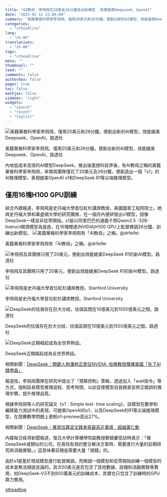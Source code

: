 ```yaml
---
title: "AI教母︱李飛飛花20美金26分鐘造出新模型  效果媲美Deepseek、OpenAI"
date: "2025-02-11 22:06:00"
summary: "美籍華裔科學家李飛飛，僅用20美元和26分鐘，便創出新的AI模型，效能媲美Deepseek、..."
categories:
  - "stheadline"
lang:
  - "zh-HK"
translations:
  - "zh-HK"
tags:
  - "stheadline"
menu: ""
thumbnail: ""
lead: ""
comments: false
authorbox: false
pager: true
toc: false
mathjax: false
sidebar: "right"
widgets:
  - "search"
  - "recent"
  - "taglist"
---
```


![美籍華裔科學家李飛飛，僅用20美元和26分鐘，便創出新的AI模型，效能媲美Deepseek、OpenAI。路透社](https://image.stheadline.com/f/680p0/0x0/100/none/e238be1462fdfb6083ff49bd8eb036ff/stheadline/inewsmedia/20250211/_2025021121571789020.jpg)

美籍華裔科學家李飛飛，僅用20美元和26分鐘，便創出新的AI模型，效能媲美Deepseek、OpenAI。路透社




內地低成本高效的AI模型DeepSeek，推出後震撼科技界後，有AI教母之稱的美籍華裔科學家李飛飛，率領其團隊僅花了20美元及26分鐘，便創造出一個「s1」的AI推理模型，表現媲美OpenAI o1和DeepSeek R1等尖端推理模型。

僅用16塊H100 GPU訓練
---------------

綜合外媒報道，李飛飛是史丹福大學首位紅杉講席教授，美國國家工程院院士。她與史丹福大學和華盛頓大學的研究團隊，在一個月內便研發出s1模型，因像DeepSeek一樣並非從零開始。s1是以阿里巴巴的通義千問Qwen2.5 -32B-Instruct開源模型為底座，在16塊輝達(NVIDIA)H100 GPU上監督微調26分鐘，訓練出新模型。
 ![美籍華裔科學家李飛飛有「AI教母」之稱。@drfeifei  ](https://image.hkhl.hk/f/1024p0/0x0/100/none/a9ce09b2eab7088287cf8737c0fdb1cc/2025-02/drfeifei_GjgAYpjWUAMt9JB.jpg)


美籍華裔科學家李飛飛有「AI教母」之稱。@drfeifei



 ![李飛飛及其團隊只用了20美元，便創出效能媲美DeepSeek R1的新AI模型。路透社](https://image.hkhl.hk/f/1024p0/0x0/100/none/0a2651fd74b535114d962b4d3d2d5386/2025-02/R_ZEVHVRDH6RJS7AHGVAYKAOESI4.jpg)


李飛飛及其團隊只用了20美元，便創出效能媲美DeepSeek R1的新AI模型。路透社



 ![李飛飛是史丹福大學首位紅杉講席教授。Stanford University](https://image.hkhl.hk/f/1024p0/0x0/100/none/0a5e730b3a0702112dc84e33fca40263/2025-02/Stanford_University.JPG)


李飛飛是史丹福大學首位紅杉講席教授。Stanford University



 ![DeepSeek的估值存在巨大分歧，估值區間在10億美元到1550億美元之間。路透社](https://image.hkhl.hk/f/1024p0/0x0/100/none/b6a46b219e1be76ab04e97c81136a03b/2025-02/A_R_Z5ONYB73MVMUXMBKTYCMQE5WKQ.jpg)


DeepSeek的估值存在巨大分歧，估值區間在10億美元到1550億美元之間。路透社



 ![DeepSeek近期崛起成為全世界熱話。](https://image.hkhl.hk/f/1024p0/0x0/100/none/ca9dbad39dd11cc836dd0027175d4d0a/2025-02/173906835912716.jpg)


DeepSeek近期崛起成為全世界熱話。




相關新聞：[DeepSeek︱關鍵人物潘梓正曾任NVIDIA  哈佛教授慨嘆美國「失了AI錢學森」](https://www.stheadline.com/realtime-world/3426764/DeepSeek%E9%97%9C%E9%8D%B5%E4%BA%BA%E7%89%A9%E6%BD%98%E6%A2%93%E6%AD%A3%E6%9B%BE%E4%BB%BBNVIDIA-%E5%93%88%E4%BD%9B%E6%95%99%E6%8E%88%E6%85%A8%E5%98%86%E7%BE%8E%E5%9C%8B%E5%A4%B1%E4%BA%86AI%E9%8C%A2%E5%AD%B8%E6%A3%AE)

報道指，李飛飛團隊在研究中提出了「預算控制」策略，透過加入「wait指令」等方式，強制延長模型推理過程、思考時間，以此促使模型自我檢查並修正錯誤的推理步驟，提升推理品質。

根據李飛飛等人的研究論文《s1：Simple test- time scaling》，該模型在數學和編碼能力測試中的表現，可媲美OpenAI的o1，以及DeepSeek的R1等尖端推理模型，在競賽數學問題上更較o1-preview高出27%。  

  

相關新聞：[DeepSeek︱專家估算梁文鋒身家最高近萬億　超越黃仁勳](https://www.stheadline.com/realtime-china/3427795/DeepSeek%E5%B0%88%E5%AE%B6%E4%BC%B0%E7%AE%97%E6%A2%81%E6%96%87%E9%8B%92%E8%BA%AB%E5%AE%B6%E6%9C%80%E9%AB%98%E8%BF%91%E8%90%AC%E5%84%84%E8%B6%85%E8%B6%8A%E9%BB%83%E4%BB%81%E5%8B%B3)

內媒每日經濟新聞報道，復旦大學計算機學院副教授鄭驍慶受訪時表示：「像DeepSeek或類似的公司，在尋找有效的整合解決方案時，需要進行大量的前期研究與消融實驗。」這意味著前期是需要大量「燒錢」的。

由於s1是基於現成模型進行監督微調，而微調一個模型和從零開始訓練一個模型的成本是無法相提並論的。其次50美元是否包含了其他數據、設備和消融實驗等費用，如DeepSeek-V3不到600萬美元的訓練成本，其實也只包含了訓練時的GPU算力費用。

[stheadline](https://std.stheadline.com/realtime/article/2052211/即時-中國-AI教母︱李飛飛花20美金26分鐘造出新模型-效果媲美Deepseek-OpenAI)
